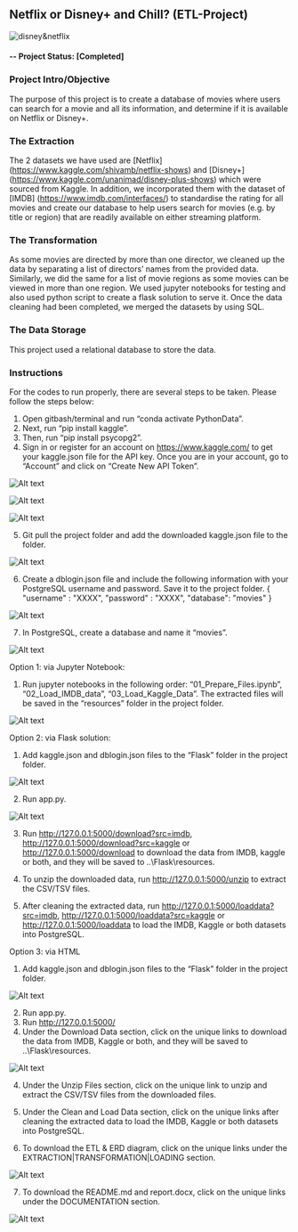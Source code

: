 ## Netflix or Disney+ and Chill? (ETL-Project)

![disney&netflix](https://cdn.wccftech.com/wp-content/uploads/2020/02/netvsdis-1024x614-1.jpg)

#### -- Project Status: [Completed]

### Project Intro/Objective

The purpose of this project is to create a database of movies where users can search for a movie and all its information, and determine if it is available on Netflix or Disney+.

### The Extraction

The 2 datasets we have used are [Netflix] (https://www.kaggle.com/shivamb/netflix-shows) and [Disney+] (https://www.kaggle.com/unanimad/disney-plus-shows) which were sourced from Kaggle. In addition, we incorporated them with the dataset of [IMDB] (https://www.imdb.com/interfaces/) to standardise the rating for all movies and create our database to help users search for movies (e.g. by title or region) that are readily available on either streaming platform. 

### The Transformation

As some movies are directed by more than one director, we cleaned up the data by 
separating a list of directors’ names from the provided data. Similarly, we did the same for a list of movie regions as some movies can be viewed in more than one region. We used jupyter notebooks for testing and also used python script to create a flask solution to serve it. Once the data cleaning had been completed, we merged the datasets by using SQL. 

### The Data Storage

This project used a relational database to store the data.

### Instructions  

For the codes to run properly, there are several steps to be taken.
Please follow the steps below:

1. Open gitbash/terminal and run “conda activate PythonData”.
2. Next, run “pip install kaggle”.
3. Then, run “pip install psycopg2”.
4. Sign in or register for an account on https://www.kaggle.com/ to get your kaggle.json file for the API key. 
Once you are in your account, go to “Account” and click on “Create New API Token”. 

![Alt text](images/kaggle.png?raw=true "Kaggle")

![Alt text](images/account.png?raw=true "Account")

![Alt text](images/api.png?raw=true "API")

5. Git pull the project folder and add the downloaded kaggle.json file to the folder.

![Alt text](images/root.png?raw=true "root")

6. Create a dblogin.json file and include the following information with your PostgreSQL username and password.  Save it to the project folder. 
    {
        "username" : "XXXX",
        "password" : "XXXX",
        "database": "movies"
    }

![Alt text](images/root2.png?raw=true "root")

7. In PostgreSQL, create a database and name it “movies”. 

![Alt text](images/postgresql.png?raw=true "PostgreSQL")

Option 1: via Jupyter Notebook: 
1. Run jupyter notebooks in the following order:  “01_Prepare_Files.ipynb”, “02_Load_IMDB_data”, “03_Load_Kaggle_Data”. The extracted files will be saved in the “resources” folder in the project folder. 

![Alt text](images/resources.png?raw=true "Resources")

Option 2: via Flask solution: 
1. Add kaggle.json and dblogin.json files to the “Flask” folder in the project folder. 

![Alt text](images/flask.png?raw=true "Flask")

2. Run app.py.

![Alt text](images/flaskresources.png?raw=true "Resources")

3. Run http://127.0.0.1:5000/download?src=imdb, http://127.0.0.1:5000/download?src=kaggle or http://127.0.0.1:5000/download to download the data from IMDB, kaggle or both, and they will be saved to ..\Flask\resources.
4. To unzip the downloaded data, run http://127.0.0.1:5000/unzip to extract the CSV/TSV files.

5. After cleaning the extracted data, run http://127.0.0.1:5000/loaddata?src=imdb, http://127.0.0.1:5000/loaddata?src=kaggle 
or http://127.0.0.1:5000/loaddata to load the IMDB, Kaggle or both datasets into PostgreSQL.


Option 3: via HTML
1. Add kaggle.json and dblogin.json files to the “Flask” folder in the project folder. 

![Alt text](images/flask.png?raw=true "Flask")

2. Run app.py.
3. Run http://127.0.0.1:5000/
3. Under the Download Data section, click on the unique links to download the data from IMDB, Kaggle or both, and they will be saved to ..\Flask\resources. 

![Alt text](images/datapreparation.png?raw=true "Preparation")

4. Under the Unzip Files section, click on the unique link to unzip and extract the CSV/TSV files from the downloaded files.

5. Under the Clean and Load Data section, click on the unique links after cleaning the extracted data to load the IMDB, Kaggle or both datasets into PostgreSQL.

6. To download the ETL & ERD diagram, click on the unique links under the EXTRACTION|TRANSFORMATION|LOADING section.

![Alt text](images/ETL.png?raw=true "ETL")

7. To download the README.md and report.docx, click on the unique links under the DOCUMENTATION section.

![Alt text](images/documentation.png?raw=true "Documentation")


